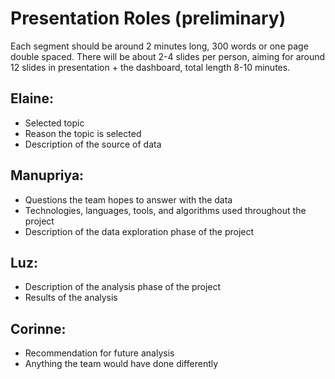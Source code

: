 # Presentation Roles (preliminary)


Each segment should be around 2 minutes long, 300 words or one page double spaced.  There will be about 2-4 slides per person, aiming for around 12 slides in presentation + the dashboard, total length 8-10 minutes.

## Elaine:
*   Selected topic
*   Reason the topic is selected
*   Description of the source of data



## Manupriya:
*   Questions the team hopes to answer with the data
*   Technologies, languages, tools, and algorithms used throughout the project
*   Description of the data exploration phase of the project


## Luz:
*   Description of the analysis phase of the project
*   Results of the analysis


## Corinne:
*   Recommendation for future analysis
*   Anything the team would have done differently